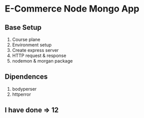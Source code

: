 # E-Commerce Node Mongo App

## Base Setup


1. Course plane
2. Environment setup
3. Create express server
4. HTTP request & response
5. nodemon & morgan package



## Dipendences
1. bodyperser
2. httperror


## I have done => 12

